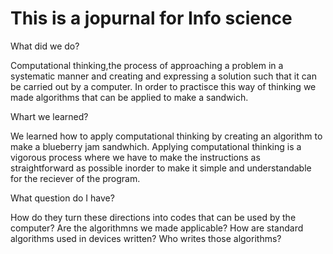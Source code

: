 # This is a jopurnal for Info science 

What did we do?

Computational thinking,the process of approaching a problem in a systematic manner and creating and expressing a solution such that it can be carried out by a computer. In order to practisce this way of thinking we made algorithms that can be applied to make a sandwich. 

Whart we learned?

We learned how to apply computational thinking by creating an algorithm to make a blueberry jam sandwhich. Applying computational thinking is a vigorous process where we have to make the instructions as straightforward as possible inorder to make it simple and understandable for the reciever of the program. 

What question do I have?

How do they turn these directions into codes that can be used by the computer?
Are the algorithmns we made applicable?
How are standard algorithms used in devices written?
Who writes those algorithms?

